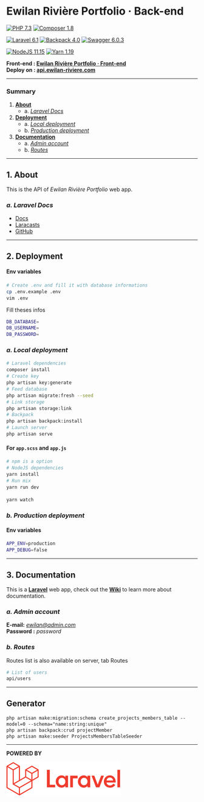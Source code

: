 # **Ewilan Rivière Portfolio · Back-end**

[![PHP 7.3](https://img.shields.io/badge/PHP-7.3-blue)](https://www.php.net)
[![Composer 1.8](https://img.shields.io/badge/Composer-1.8-green)](https://getcomposer.org)  

[![Laravel 6.1](https://img.shields.io/badge/Laravel-6.1-red)](https://laravel.com/docs/6.x)
[![Backpack 4.0](https://img.shields.io/badge/Backpack-4.0-blueviolet)](https://backpackforlaravel.com/docs/4.0)
[![Swagger 6.0.3](https://img.shields.io/badge/Swagger-6.0.3-85ea2d)](https://swagger.io/)   

[![NodeJS 11.15](https://img.shields.io/badge/NodeJS-11.15-green)](https://nodejs.org/en)
[![Yarn 1.19](https://img.shields.io/badge/Yarn-1.19-blue)](https://yarnpkg.com/lang/en/)

**Front-end : [Ewilan Rivière Portfolio · Front-end](https://github.com/ewilan-riviere/portfolio-front)**  
**Deploy on : [api.ewilan-riviere.com](http://api.ewilan-riviere.com)**

---

### **Summary**

1. [**About**](#1-about)
    * a. [*Laravel Docs*](#a-laravel-docs)
2. [**Deployment**](#2-deployment)
    * a. [*Local deployment*](#a-local-deployment)
    * b. [*Production deployment*](#b-production-deployment)
3. [**Documentation**](#3-documentation)
    * a. [*Admin account*](#a-admin-account)
    * b. [*Routes*](#b-routes)

---

## **1. About**

This is the API of *Ewilan Rivière Portfolio* web app.

### ***a. Laravel Docs***
- [Docs](https://laravel.com/docs/6.x)
- [Laracasts](https://laracasts.com)
- [GitHub](https://github.com/laravel/laravel)

---

## **2. Deployment**

#### Env variables
```bash
# Create .env and fill it with database informations
cp .env.example .env
vim .env
```
Fill theses infos
```bash
DB_DATABASE=
DB_USERNAME=
DB_PASSWORD=
```

### ***a. Local deployment***
```bash
# Laravel dependencies
composer install
# Create key
php artisan key:generate
# Feed database
php artisan migrate:fresh --seed
# Link storage
php artisan storage:link
# Backpack
php artisan backpack:install
# Launch server
php artisan serve
```
#### For `app.scss` and `app.js`
```bash
# npm is a option
# NodeJS dependencies
yarn install
# Run mix
yarn run dev

yarn watch
```

### ***b. Production deployment***

#### Env variables
```bash
APP_ENV=production
APP_DEBUG=false
```
---

## **3. Documentation**

This is a [**Laravel**](https://laravel.com/) web app, check out the [**Wiki**](https://github.com/ewilan-riviere/ewilan-riviere-portfolio-back/wiki) to learn more about documentation.

### ***a. Admin account***
**E-mail:** *ewilan@admin.com*  
**Password :** *password*

### ***b. Routes***

Routes list is also available on server, tab Routes
```bash
# List of users
api/users
```

---

## Generator

```
php artisan make:migration:schema create_projects_members_table --model=0 --schema="name:string:unique"
php artisan backpack:crud projectMember
php artisan make:seeder ProjectsMembersTableSeeder
```

---

**POWERED BY**  

![Laravel](public/images/readme/logo-laravel-title.png)
